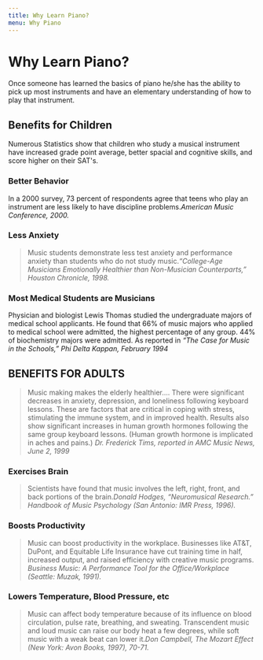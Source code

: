 ```yaml
---
title: Why Learn Piano?
menu: Why Piano
---
```


# Why Learn Piano?

Once someone has learned the basics of piano he/she has the ability to pick up most instruments and have an elementary understanding of how to play that instrument. 

## Benefits for Children
Numerous Statistics show that children who study a musical instrument have increased grade point average, better spacial and cognitive skills, and score higher on their SAT's.

### Better Behavior
In a 2000 survey, 73 percent of respondents agree that teens who play an instrument are less likely to have discipline problems.<cite>American Music Conference, 2000.</cite>

### Less Anxiety
>Music students demonstrate less test anxiety and performance anxiety than students who do not study music.<cite>“College-Age Musicians Emotionally Healthier than Non-Musician Counterparts,” Houston Chronicle, 1998.</cite>

### Most Medical Students are Musicians
Physician and biologist Lewis Thomas studied the undergraduate majors of medical school applicants. He found that 66% of music majors who applied to medical school were admitted, the highest percentage of any group. 44% of biochemistry majors were admitted. As reported in <cite>“The Case for Music in the Schools,” Phi Delta Kappan, February 1994</cite>

## BENEFITS FOR ADULTS
>Music making makes the elderly healthier…. There were significant decreases in anxiety, depression, and loneliness following keyboard lessons. These are factors that are critical in coping with stress, stimulating the immune system, and in improved health. Results also show significant increases in human growth hormones following the same group keyboard lessons. (Human growth hormone is implicated in aches and pains.) <cite>Dr. Frederick Tims, reported in AMC Music News, June 2, 1999</cite>

### Exercises Brain
>Scientists have found that music involves the left, right, front, and back portions of the brain.<cite>Donald Hodges, “Neuromusical Research.” Handbook of Music Psychology (San Antonio: IMR Press, 1996).</cite>

### Boosts Productivity
>Music can boost productivity in the workplace. Businesses like AT&T, DuPont, and Equitable Life Insurance have cut training time in half, increased output, and raised efficiency with creative music programs. <cite>Business Music: A Performance Tool for the Office/Workplace (Seattle: Muzak, 1991).</cite>

### Lowers Temperature, Blood Pressure, etc
>Music can affect body temperature because of its influence on blood circulation, pulse rate, breathing, and sweating. Transcendent music and loud music can raise our body heat a few degrees, while soft music with a weak beat can lower it.<cite>Don Campbell, The Mozart Effect (New York: Avon Books, 1997), 70-71.</cite>